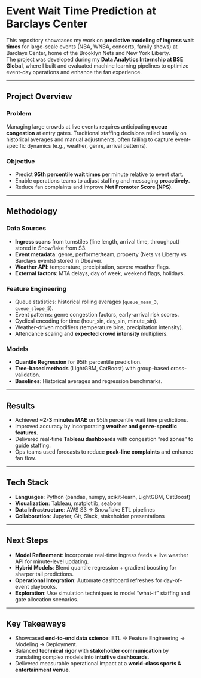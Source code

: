 # Event Wait Time Prediction at Barclays Center

This repository showcases my work on **predictive modeling of ingress wait times** for large-scale events (NBA, WNBA, concerts, family shows) at Barclays Center, home of the Brooklyn Nets and New York Liberty.  
The project was developed during my **Data Analytics Internship at BSE Global**, where I built and evaluated machine learning pipelines to optimize event-day operations and enhance the fan experience.  

---

## Project Overview

### Problem
Managing large crowds at live events requires anticipating **queue congestion** at entry gates. Traditional staffing decisions relied heavily on historical averages and manual adjustments, often failing to capture event-specific dynamics (e.g., weather, genre, arrival patterns).

### Objective
- Predict **95th percentile wait times** per minute relative to event start.  
- Enable operations teams to adjust staffing and messaging **proactively**.  
- Reduce fan complaints and improve **Net Promoter Score (NPS)**.

---

## Methodology

### Data Sources
- **Ingress scans** from turnstiles (line length, arrival time, throughput) stored in Snowflake from S3.
- **Event metadata**: genre, performer/team, property (Nets vs Liberty vs Barclays events) stored in Dbeaver.
- **Weather API**: temperature, precipitation, severe weather flags.
- **External factors**: MTA delays, day of week, weekend flags, holidays.

### Feature Engineering
- Queue statistics: historical rolling averages (`queue_mean_3`, `queue_slope_5`).  
- Event patterns: genre congestion factors, early-arrival risk scores.  
- Cyclical encoding for time (hour_sin, day_sin, minute_sin).  
- Weather-driven modifiers (temperature bins, precipitation intensity).  
- Attendance scaling and **expected crowd intensity** multipliers.  

### Models
- **Quantile Regression** for 95th percentile prediction.  
- **Tree-based methods** (LightGBM, CatBoost) with group-based cross-validation.  
- **Baselines**: Historical averages and regression benchmarks.  

---

## Results

- Achieved **~2-3 minutes MAE** on 95th percentile wait time predictions.  
- Improved accuracy by incorporating **weather and genre-specific features**.  
- Delivered real-time **Tableau dashboards** with congestion “red zones” to guide staffing.  
- Ops teams used forecasts to reduce **peak-line complaints** and enhance fan flow.  

---

## Tech Stack

- **Languages**: Python (pandas, numpy, scikit-learn, LightGBM, CatBoost)  
- **Visualization**: Tableau, matplotlib, seaborn  
- **Data Infrastructure**: AWS S3 → Snowflake ETL pipelines  
- **Collaboration**: Jupyter, Git, Slack, stakeholder presentations  

---

## Next Steps

- **Model Refinement**: Incorporate real-time ingress feeds + live weather API for minute-level updating.  
- **Hybrid Models**: Blend quantile regression + gradient boosting for sharper tail predictions.  
- **Operational Integration**: Automate dashboard refreshes for day-of-event playbooks.  
- **Exploration**: Use simulation techniques to model “what-if” staffing and gate allocation scenarios.  

---

## Key Takeaways

- Showcased **end-to-end data science**: ETL → Feature Engineering → Modeling → Deployment.  
- Balanced **technical rigor** with **stakeholder communication** by translating complex models into **intuitive dashboards**.  
- Delivered measurable operational impact at a **world-class sports & entertainment venue**.  

